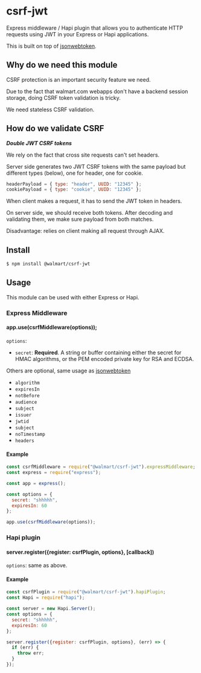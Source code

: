 # csrf-jwt

Express middleware / Hapi plugin that allows you to authenticate HTTP requests using JWT in your Express or Hapi applications.

This is built on top of [jsonwebtoken](https://github.com/auth0/node-jsonwebtoken).

## Why do we need this module

CSRF protection is an important security feature we need.

Due to the fact that walmart.com webapps don't have a backend session storage, doing CSRF token validation is tricky.

We need stateless CSRF validation.

## How do we validate CSRF

***Double JWT CSRF tokens***

We rely on the fact that cross site requests can't set headers.

Server side generates two JWT CSRF tokens with the same payload but different types (below), one for header, one for cookie.

```js
headerPayload = { type: "header", UUID: "12345" };
cookiePayload = { type: "cookie", UUID: "12345" };
```

When client makes a request, it has to send the JWT token in headers.

On server side, we should receive both tokens. After decoding and validating them, we make sure payload from both matches.

Disadvantage: relies on client making all request through AJAX.

## Install

```bash
$ npm install @walmart/csrf-jwt
```

## Usage

This module can be used with either Express or Hapi.

### Express Middleware

#### app.use(csrfMiddleware(options));

`options`:

* `secret`: **Required**. A string or buffer containing either the secret for HMAC algorithms, or the PEM encoded private key for RSA and ECDSA.

Others are optional, same usage as [jsonwebtoken](https://github.com/auth0/node-jsonwebtoken/blob/master/README.md#usage)

* `algorithm`
* `expiresIn`
* `notBefore`
* `audience`
* `subject`
* `issuer`
* `jwtid`
* `subject`
* `noTimestamp`
* `headers`

#### Example

```js
const csrfMiddleware = require("@walmart/csrf-jwt").expressMiddleware;
const express = require("express");

const app = express();

const options = {
  secret: "shhhhh",
  expiresIn: 60
};

app.use(csrfMiddleware(options));
```

### Hapi plugin

#### server.register({register: csrfPlugin, options}, [callback])

`options`: same as above.

#### Example

```js
const csrfPlugin = require("@walmart/csrf-jwt").hapiPlugin;
const Hapi = require("hapi");

const server = new Hapi.Server();
const options = {
  secret: "shhhhh",
  expiresIn: 60
};

server.register({register: csrfPlugin, options}, (err) => {
  if (err) {
    throw err;
  }
});
```
